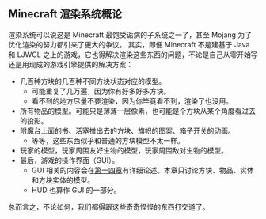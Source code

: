 ## Minecraft 渲染系统概论

渲染系统可以说这是 Minecraft 最饱受诟病的子系统之一了，甚至 Mojang 为了优化渲染的努力都引来了更大的争议。
其实，即便 Minecraft 不是建基于 Java 和 LJWGL 之上的游戏，它也得解决渲染这些东西的问题，不论是自己从零开始写还是用现成的游戏引擎提供的解决方案：

  - 几百种方块<!--在 1.12.2 中不超过 200 种，但 1.13 这个数字就上去了）-->的几百种不同方块状态对应的模型。
    - 可能重复了几万遍，因为你有好多好多方块。
    - 看不到的地方尽量不要渲染，因为你毕竟看不到，渲染了也没用。
  - 所有物品的模型。可能只是薄薄一层像素，也可能是个方块从某个角度看过去的投影。
  - 附魔台上面的书、活塞推出去的方块、旗帜的图案、箱子开关的动画。
    - 等等，这些东西似乎和普通的方块模型不太一样。
  - 玩家的模型，玩家周围友好生物的模型，玩家周围敌对生物的模型。
  - 最后，游戏的操作界面（GUI）。
    - GUI 相关的内容会在[第十四章](../chapter-14/index.md)有详细论述。本章只讨论方块、物品、实体和方块实体的模型。
    - HUD 也算作 GUI 的一部分。

总而言之，不论如何，我们都得跟这些奇奇怪怪的东西打交道了。
